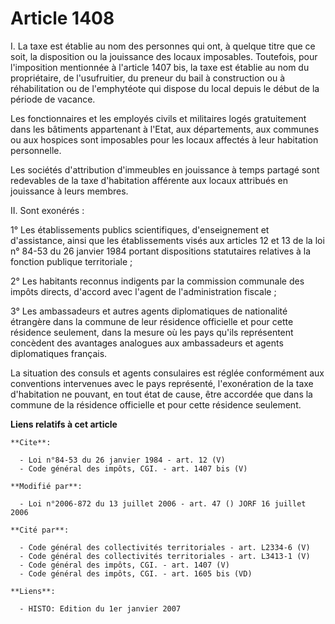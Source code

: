# Article 1408

I. La taxe est établie au nom des personnes qui ont, à quelque titre que ce soit, la disposition ou la jouissance des locaux
imposables. Toutefois, pour l'imposition mentionnée à l'article 1407 bis, la taxe est établie au nom du propriétaire, de
l'usufruitier, du preneur du bail à construction ou à réhabilitation ou de l'emphytéote qui dispose du local depuis le début
de la période de vacance. 

Les fonctionnaires et les employés civils et militaires logés gratuitement dans les bâtiments appartenant à l'Etat, aux
départements, aux communes ou aux hospices sont imposables pour les locaux affectés à leur habitation personnelle. 

Les sociétés d'attribution d'immeubles en jouissance à temps partagé sont redevables de la taxe d'habitation afférente aux
locaux attribués en jouissance à leurs membres. 

II. Sont exonérés : 

1° Les établissements publics scientifiques, d'enseignement et d'assistance, ainsi que les établissements visés aux articles
12 et 13 de la loi n° 84-53 du 26 janvier 1984 portant dispositions statutaires relatives à la fonction publique
territoriale ; 

2° Les habitants reconnus indigents par la commission communale des impôts directs, d'accord avec l'agent de l'administration
fiscale ; 

3° Les ambassadeurs et autres agents diplomatiques de nationalité étrangère dans la commune de leur résidence officielle et
pour cette résidence seulement, dans la mesure où les pays qu'ils représentent concèdent des avantages analogues aux
ambassadeurs et agents diplomatiques français. 

La situation des consuls et agents consulaires est réglée conformément aux conventions intervenues avec le pays représenté,
l'exonération de la taxe d'habitation ne pouvant, en tout état de cause, être accordée que dans la commune de la résidence
officielle et pour cette résidence seulement.

**Liens relatifs à cet article**

	**Cite**:

	  - Loi n°84-53 du 26 janvier 1984 - art. 12 (V)
	  - Code général des impôts, CGI. - art. 1407 bis (V)

	**Modifié par**:

	  - Loi n°2006-872 du 13 juillet 2006 - art. 47 () JORF 16 juillet 2006

	**Cité par**:

	  - Code général des collectivités territoriales - art. L2334-6 (V)
	  - Code général des collectivités territoriales - art. L3413-1 (V)
	  - Code général des impôts, CGI. - art. 1407 (V)
	  - Code général des impôts, CGI. - art. 1605 bis (VD)

	**Liens**:

	  - HISTO: Edition du 1er janvier 2007
